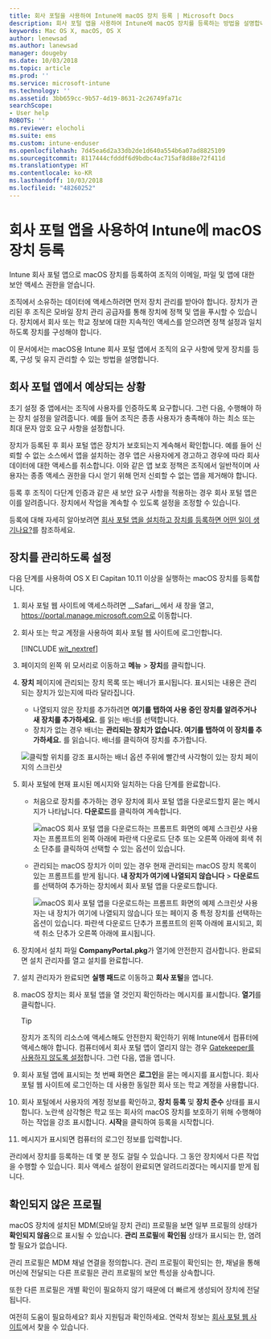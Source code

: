 ```yaml
---
title: 회사 포털을 사용하여 Intune에 macOS 장치 등록 | Microsoft Docs
description: 회사 포털 앱을 사용하여 Intune에 macOS 장치를 등록하는 방법을 설명합니다.
keywords: Mac OS X, macOS, OS X
author: lenewsad
ms.author: lanewsad
manager: dougeby
ms.date: 10/03/2018
ms.topic: article
ms.prod: ''
ms.service: microsoft-intune
ms.technology: ''
ms.assetid: 3bb659cc-9b57-4d19-8631-2c26749fa71c
searchScope:
- User help
ROBOTS: ''
ms.reviewer: elocholi
ms.suite: ems
ms.custom: intune-enduser
ms.openlocfilehash: 7d45ea6d2a33db2de1d640a554b6a07ad8825109
ms.sourcegitcommit: 8117444cfdddf6d9bdbc4ac715af8d88e72f411d
ms.translationtype: HT
ms.contentlocale: ko-KR
ms.lasthandoff: 10/03/2018
ms.locfileid: "48260252"
---
```

# <a name="enroll-your-macos-device-in-intune-with-the-company-portal-app"></a>회사 포털 앱을 사용하여 Intune에 macOS 장치 등록

Intune 회사 포털 앱으로 macOS 장치를 등록하여 조직의 이메일, 파일 및 앱에 대한 보안 액세스 권한을 얻습니다.

조직에서 소유하는 데이터에 액세스하려면 먼저 장치 관리를 받아야 합니다. 장치가 관리된 후 조직은 모바일 장치 관리 공급자를 통해 장치에 정책 및 앱을 푸시할 수 있습니다. 장치에서 회사 또는 학교 정보에 대한 지속적인 액세스를 얻으려면 정책 설정과 일치하도록 장치를 구성해야 합니다.  

이 문서에서는 macOS용 Intune 회사 포털 앱에서 조직의 요구 사항에 맞게 장치를 등록, 구성 및 유지 관리할 수 있는 방법을 설명합니다.

## <a name="what-to-expect-from-the-company-portal-app"></a>회사 포털 앱에서 예상되는 상황

초기 설정 중 앱에서는 조직에 사용자를 인증하도록 요구합니다. 그런 다음, 수행해야 하는 장치 설정을 알려줍니다. 예를 들어 조직은 종종 사용자가 충족해야 하는 최소 또는 최대 문자 암호 요구 사항을 설정합니다.    

장치가 등록된 후 회사 포털 앱은 장치가 보호되는지 계속해서 확인합니다. 예를 들어 신뢰할 수 없는 소스에서 앱을 설치하는 경우 앱은 사용자에게 경고하고 경우에 따라 회사 데이터에 대한 액세스를 취소합니다. 이와 같은 앱 보호 정책은 조직에서 일반적이며 사용자는 종종 액세스 권한을 다시 얻기 위해 먼저 신뢰할 수 없는 앱을 제거해야 합니다.

등록 후 조직이 다단계 인증과 같은 새 보안 요구 사항을 적용하는 경우 회사 포털 앱은 이를 알려줍니다. 장치에서 작업을 계속할 수 있도록 설정을 조정할 수 있습니다.  

등록에 대해 자세히 알아보려면 [회사 포털 앱을 설치하고 장치를 등록하면 어떤 일이 생기나요?](what-happens-if-you-install-the-Company-Portal-app-and-enroll-your-device-in-intune-macos.md)를 참조하세요.  

## <a name="get-your-device-managed"></a>장치를 관리하도록 설정  
다음 단계를 사용하여 OS X El Capitan 10.11 이상을 실행하는 macOS 장치를 등록합니다.   


1. 회사 포털 웹 사이트에 액세스하려면 __Safari__에서 새 창을 열고, https://portal.manage.microsoft.com으로 이동합니다.  

2. 회사 또는 학교 계정을 사용하여 회사 포털 웹 사이트에 로그인합니다.

   [!INCLUDE [wit_nextref](includes/end-user-password-guidance.md)]


3. 페이지의 왼쪽 위 모서리로 이동하고 **메뉴** > **장치**를 클릭합니다.  

4. __장치__ 페이지에 관리되는 장치 목록 또는 배너가 표시됩니다. 표시되는 내용은 관리되는 장치가 있는지에 따라 달라집니다. 
    * 나열되지 않은 장치를 추가하려면 **여기를 탭하여 사용 중인 장치를 알려주거나 새 장치를 추가하세요.** 를 읽는 배너를 선택합니다.
    * 장치가 없는 경우 배너는 **관리되는 장치가 없습니다. 여기를 탭하여 이 장치를 추가하세요.** 를 읽습니다. 배너를 클릭하여 장치를 추가합니다.  

     ![클릭할 위치를 강조 표시하는 배너 옵션 주위에 빨간색 사각형이 있는 장치 페이지의 스크린샷](./media/CP-enroll-MACOS-1808.png)  
5.  회사 포털에 현재 표시된 메시지와 일치하는 다음 단계를 완료합니다.  
    * 처음으로 장치를 추가하는 경우 장치에 회사 포털 앱을 다운로드할지 묻는 메시지가 나타납니다. **다운로드**를 클릭하여 계속합니다.  

         ![macOS 회사 포털 앱을 다운로드하는 프롬프트 화면의 예제 스크린샷 사용자는 프롬프트의 왼쪽 아래에 파란색 다운로드 단추 또는 오른쪽 아래에 회색 취소 단추를 클릭하여 선택할 수 있는 옵션이 있습니다.](./media/CP-enroll-download-macOS-1808.png)  

    * 관리되는 macOS 장치가 이미 있는 경우 현재 관리되는 macOS 장치 목록이 있는 프롬프트를 받게 됩니다. **내 장치가 여기에 나열되지 않습니다** > **다운로드**를 선택하여 추가하는 장치에서 회사 포털 앱을 다운로드합니다.  

         ![macOS 회사 포털 앱을 다운로드하는 프롬프트 화면의 예제 스크린샷 사용자는 *내 장치가 여기에 나열되지 않습니다* 또는 페이지 중 특정 장치를 선택하는 옵션이 있습니다. 파란색 다운로드 단추가 프롬프트의 왼쪽 아래에 표시되고, 회색 취소 단추가 오른쪽 아래에 표시됩니다.](./media/cp-mac-os-device-isnt-here-1808.png)  

6. 장치에서 설치 파일 **CompanyPortal.pkg**가 열기에 안전한지 검사합니다. 완료되면 설치 관리자를 열고 설치를 완료합니다.  

7. 설치 관리자가 완료되면 **실행 패드**로 이동하고 **회사 포털**을 엽니다.  

8. macOS 장치는 회사 포털 앱을 열 것인지 확인하라는 메시지를 표시합니다. **열기**를 클릭합니다.  

   > [!TIP]
   > 장치가 조직의 리소스에 액세스해도 안전한지 확인하기 위해 Intune에서 컴퓨터에 액세스해야 합니다. 컴퓨터에서 회사 포털 앱이 열리지 않는 경우 [Gatekeeper를 사용하지 않도록 설정](https://support.apple.com/HT202491)합니다. 그런 다음, 앱을 엽니다.

9. 회사 포털 앱에 표시되는 첫 번째 화면은 **로그인**을 묻는 메시지를 표시합니다. 회사 포털 웹 사이트에 로그인하는 데 사용한 동일한 회사 또는 학교 계정을 사용합니다.

10. 회사 포털에서 사용자의 계정 정보를 확인하고, **장치 등록** 및 **장치 준수** 상태를 표시합니다. 노란색 삼각형은 학교 또는 회사의 macOS 장치를 보호하기 위해 수행해야 하는 작업을 강조 표시합니다. **시작**을 클릭하여 등록을 시작합니다. 

11. 메시지가 표시되면 컴퓨터의 로그인 정보를 입력합니다.  

관리에서 장치를 등록하는 데 몇 분 정도 걸릴 수 있습니다. 그 동안 장치에서 다른 작업을 수행할 수 있습니다. 회사 액세스 설정이 완료되면 알려드리겠다는 메시지를 받게 됩니다.  

## <a name="unverified-profiles"></a>확인되지 않은 프로필
macOS 장치에 설치된 MDM(모바일 장치 관리) 프로필을 보면 일부 프로필의 상태가 **확인되지 않음**으로 표시될 수 있습니다. **관리 프로필**에 **확인됨** 상태가 표시되는 한, 염려할 필요가 없습니다.  

관리 프로필은 MDM 채널 연결을 정의합니다. 관리 프로필이 확인되는 한, 채널을 통해 머신에 전달되는 다른 프로필은 관리 프로필의 보안 특성을 상속합니다.

또한 다른 프로필은 개별 확인이 필요하지 않기 때문에 더 빠르게 생성되어 장치에 전달됩니다. 

여전히 도움이 필요하세요? 회사 지원팀과 확인하세요. 연락처 정보는 [회사 포털 웹 사이트](https://go.microsoft.com/fwlink/?linkid=2010980)에서 찾을 수 있습니다.  
